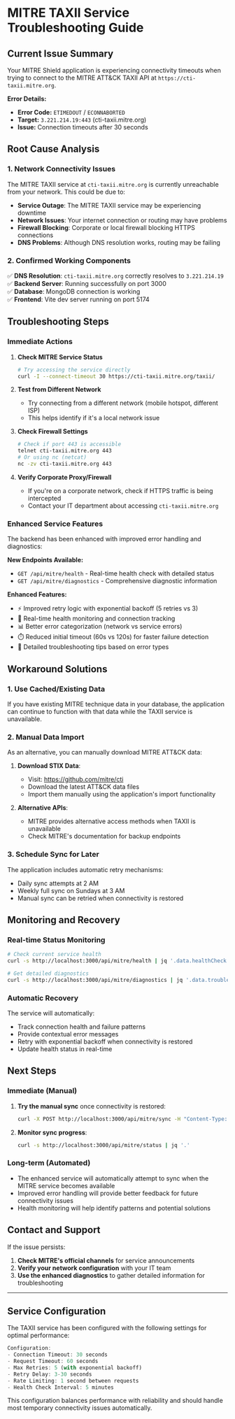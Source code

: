 # MITRE TAXII Service Troubleshooting Guide

## Current Issue Summary
Your MITRE Shield application is experiencing connectivity timeouts when trying to connect to the MITRE ATT&CK TAXII API at `https://cti-taxii.mitre.org`.

**Error Details:**
- **Error Code:** `ETIMEDOUT` / `ECONNABORTED` 
- **Target:** `3.221.214.19:443` (cti-taxii.mitre.org)
- **Issue:** Connection timeouts after 30 seconds

## Root Cause Analysis

### 1. Network Connectivity Issues
The MITRE TAXII service at `cti-taxii.mitre.org` is currently unreachable from your network. This could be due to:

- **Service Outage**: The MITRE TAXII service may be experiencing downtime
- **Network Issues**: Your internet connection or routing may have problems
- **Firewall Blocking**: Corporate or local firewall blocking HTTPS connections
- **DNS Problems**: Although DNS resolution works, routing may be failing

### 2. Confirmed Working Components
✅ **DNS Resolution**: `cti-taxii.mitre.org` correctly resolves to `3.221.214.19`  
✅ **Backend Server**: Running successfully on port 3000  
✅ **Database**: MongoDB connection is working  
✅ **Frontend**: Vite dev server running on port 5174  

## Troubleshooting Steps

### Immediate Actions

1. **Check MITRE Service Status**
   ```bash
   # Try accessing the service directly
   curl -I --connect-timeout 30 https://cti-taxii.mitre.org/taxii/
   ```

2. **Test from Different Network**
   - Try connecting from a different network (mobile hotspot, different ISP)
   - This helps identify if it's a local network issue

3. **Check Firewall Settings**
   ```bash
   # Check if port 443 is accessible
   telnet cti-taxii.mitre.org 443
   # Or using nc (netcat)
   nc -zv cti-taxii.mitre.org 443
   ```

4. **Verify Corporate Proxy/Firewall**
   - If you're on a corporate network, check if HTTPS traffic is being intercepted
   - Contact your IT department about accessing `cti-taxii.mitre.org`

### Enhanced Service Features

The backend has been enhanced with improved error handling and diagnostics:

**New Endpoints Available:**
- `GET /api/mitre/health` - Real-time health check with detailed status
- `GET /api/mitre/diagnostics` - Comprehensive diagnostic information

**Enhanced Features:**
- ⚡ Improved retry logic with exponential backoff (5 retries vs 3)
- 🏥 Real-time health monitoring and connection tracking
- 📊 Better error categorization (network vs service errors)
- ⏱️ Reduced initial timeout (60s vs 120s) for faster failure detection
- 🔧 Detailed troubleshooting tips based on error types

## Workaround Solutions

### 1. Use Cached/Existing Data
If you have existing MITRE technique data in your database, the application can continue to function with that data while the TAXII service is unavailable.

### 2. Manual Data Import
As an alternative, you can manually download MITRE ATT&CK data:

1. **Download STIX Data**:
   - Visit: https://github.com/mitre/cti
   - Download the latest ATT&CK data files
   - Import them manually using the application's import functionality

2. **Alternative APIs**:
   - MITRE provides alternative access methods when TAXII is unavailable
   - Check MITRE's documentation for backup endpoints

### 3. Schedule Sync for Later
The application includes automatic retry mechanisms:
- Daily sync attempts at 2 AM
- Weekly full sync on Sundays at 3 AM
- Manual sync can be retried when connectivity is restored

## Monitoring and Recovery

### Real-time Status Monitoring
```bash
# Check current service health
curl -s http://localhost:3000/api/mitre/health | jq '.data.healthCheck'

# Get detailed diagnostics
curl -s http://localhost:3000/api/mitre/diagnostics | jq '.data.troubleshooting'
```

### Automatic Recovery
The service will automatically:
- Track connection health and failure patterns
- Provide contextual error messages
- Retry with exponential backoff when connectivity is restored
- Update health status in real-time

## Next Steps

### Immediate (Manual)
1. **Try the manual sync** once connectivity is restored:
   ```bash
   curl -X POST http://localhost:3000/api/mitre/sync -H "Content-Type: application/json" -d '{"force": true}'
   ```

2. **Monitor sync progress**:
   ```bash
   curl -s http://localhost:3000/api/mitre/status | jq '.'
   ```

### Long-term (Automated)
- The enhanced service will automatically attempt to sync when the MITRE service becomes available
- Improved error handling will provide better feedback for future connectivity issues
- Health monitoring will help identify patterns and potential solutions

## Contact and Support

If the issue persists:
1. **Check MITRE's official channels** for service announcements
2. **Verify your network configuration** with your IT team
3. **Use the enhanced diagnostics** to gather detailed information for troubleshooting

---

## Service Configuration

The TAXII service has been configured with the following settings for optimal performance:

```javascript
Configuration:
- Connection Timeout: 30 seconds
- Request Timeout: 60 seconds  
- Max Retries: 5 (with exponential backoff)
- Retry Delay: 3-30 seconds
- Rate Limiting: 1 second between requests
- Health Check Interval: 5 minutes
```

This configuration balances performance with reliability and should handle most temporary connectivity issues automatically. 